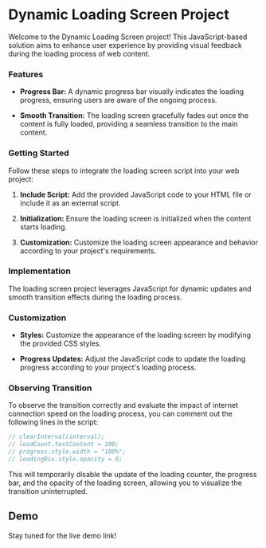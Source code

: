 # Dynamic Loading Screen Project

Welcome to the Dynamic Loading Screen project! This JavaScript-based solution aims to enhance user experience by providing visual feedback during the loading process of web content.

### Features

- **Progress Bar:** A dynamic progress bar visually indicates the loading progress, ensuring users are aware of the ongoing process.
  
- **Smooth Transition:** The loading screen gracefully fades out once the content is fully loaded, providing a seamless transition to the main content.

### Getting Started

Follow these steps to integrate the loading screen script into your web project:

1. **Include Script:** Add the provided JavaScript code to your HTML file or include it as an external script.
  
2. **Initialization:** Ensure the loading screen is initialized when the content starts loading.
  
3. **Customization:** Customize the loading screen appearance and behavior according to your project's requirements.

### Implementation

The loading screen project leverages JavaScript for dynamic updates and smooth transition effects during the loading process.

### Customization

- **Styles:** Customize the appearance of the loading screen by modifying the provided CSS styles.
  
- **Progress Updates:** Adjust the JavaScript code to update the loading progress according to your project's loading process.

### Observing Transition

To observe the transition correctly and evaluate the impact of internet connection speed on the loading process, you can comment out the following lines in the script:

```javascript
// clearInterval(interval);
// loadCount.textContent = 100;
// progress.style.width = "100%";
// loadingDiv.style.opacity = 0;
```
This will temporarily disable the update of the loading counter, the progress bar, and the opacity of the loading screen, allowing you to visualize the transition uninterrupted.

## Demo

Stay tuned for the live demo link!
